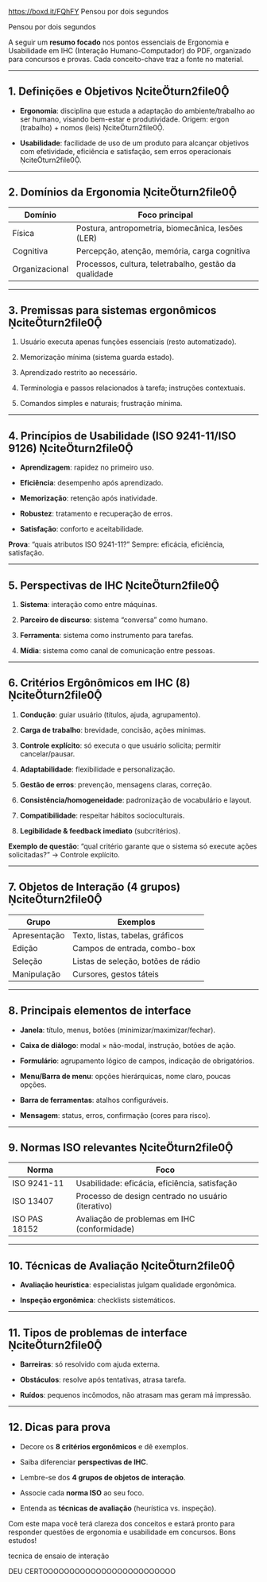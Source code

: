 https://boxd.it/FQhFY
Pensou por dois segundos

Pensou por dois segundos

A seguir um **resumo focado** nos pontos essenciais de Ergonomia e Usabilidade em IHC (Interação Humano-Computador) do PDF, organizado para concursos e provas. Cada conceito-chave traz a fonte no material.

---

## 1. Definições e Objetivos citeturn2file0

- **Ergonomia**: disciplina que estuda a adaptação do ambiente/trabalho ao ser humano, visando bem-estar e produtividade. Origem: ergon (trabalho) + nomos (leis) citeturn2file0.
    
- **Usabilidade**: facilidade de uso de um produto para alcançar objetivos com efetividade, eficiência e satisfação, sem erros operacionais citeturn2file0.
    

---

## 2. Domínios da Ergonomia citeturn2file0

|Domínio|Foco principal|
|---|---|
|Física|Postura, antropometria, biomecânica, lesões (LER)|
|Cognitiva|Percepção, atenção, memória, carga cognitiva|
|Organizacional|Processos, cultura, teletrabalho, gestão da qualidade|

---

## 3. Premissas para sistemas ergonômicos citeturn2file0

1. Usuário executa apenas funções essenciais (resto automatizado).
    
2. Memorização mínima (sistema guarda estado).
    
3. Aprendizado restrito ao necessário.
    
4. Terminologia e passos relacionados à tarefa; instruções contextuais.
    
5. Comandos simples e naturais; frustração mínima.
    

---

## 4. Princípios de Usabilidade (ISO 9241-11/ISO 9126) citeturn2file0

- **Aprendizagem**: rapidez no primeiro uso.
    
- **Eficiência**: desempenho após aprendizado.
    
- **Memorização**: retenção após inatividade.
    
- **Robustez**: tratamento e recuperação de erros.
    
- **Satisfação**: conforto e aceitabilidade.
    

**Prova**: “quais atributos ISO 9241-11?” Sempre: eficácia, eficiência, satisfação.

---

## 5. Perspectivas de IHC citeturn2file0

1. **Sistema**: interação como entre máquinas.
    
2. **Parceiro de discurso**: sistema “conversa” como humano.
    
3. **Ferramenta**: sistema como instrumento para tarefas.
    
4. **Mídia**: sistema como canal de comunicação entre pessoas.
    

---

## 6. Critérios Ergônômicos em IHC (8) citeturn2file0

1. **Condução**: guiar usuário (títulos, ajuda, agrupamento).
    
2. **Carga de trabalho**: brevidade, concisão, ações mínimas.
    
3. **Controle explícito**: só executa o que usuário solicita; permitir cancelar/pausar.
    
4. **Adaptabilidade**: flexibilidade e personalização.
    
5. **Gestão de erros**: prevenção, mensagens claras, correção.
    
6. **Consistência/homogeneidade**: padronização de vocabulário e layout.
    
7. **Compatibilidade**: respeitar hábitos socioculturais.
    
8. **Legibilidade & feedback imediato** (subcritérios).
    

**Exemplo de questão**: “qual critério garante que o sistema só execute ações solicitadas?” → Controle explícito.

---

## 7. Objetos de Interação (4 grupos) citeturn2file0

|Grupo|Exemplos|
|---|---|
|Apresentação|Texto, listas, tabelas, gráficos|
|Edição|Campos de entrada, combo-box|
|Seleção|Listas de seleção, botões de rádio|
|Manipulação|Cursores, gestos táteis|

---

## 8. Principais elementos de interface

- **Janela**: título, menus, botões (minimizar/maximizar/fechar).
    
- **Caixa de diálogo**: modal × não-modal, instrução, botões de ação.
    
- **Formulário**: agrupamento lógico de campos, indicação de obrigatórios.
    
- **Menu/Barra de menu**: opções hierárquicas, nome claro, poucas opções.
    
- **Barra de ferramentas**: atalhos configuráveis.
    
- **Mensagem**: status, erros, confirmação (cores para risco).
    

---

## 9. Normas ISO relevantes citeturn2file0

|Norma|Foco|
|---|---|
|ISO 9241-11|Usabilidade: eficácia, eficiência, satisfação|
|ISO 13407|Processo de design centrado no usuário (iterativo)|
|ISO PAS 18152|Avaliação de problemas em IHC (conformidade)|

---

## 10. Técnicas de Avaliação citeturn2file0

- **Avaliação heurística**: especialistas julgam qualidade ergonômica.
    
- **Inspeção ergonômica**: checklists sistemáticos.
    

---

## 11. Tipos de problemas de interface citeturn2file0

- **Barreiras**: só resolvido com ajuda externa.
    
- **Obstáculos**: resolve após tentativas, atrasa tarefa.
    
- **Ruídos**: pequenos incômodos, não atrasam mas geram má impressão.
    

---

## 12. Dicas para prova

- Decore os **8 critérios ergonômicos** e dê exemplos.
    
- Saiba diferenciar **perspectivas de IHC**.
    
- Lembre-se dos **4 grupos de objetos de interação**.
    
- Associe cada **norma ISO** ao seu foco.
    
- Entenda as **técnicas de avaliação** (heurística vs. inspeção).
    

Com este mapa você terá clareza dos conceitos e estará pronto para responder questões de 
ergonomia e usabilidade em concursos. Bons estudos!


tecnica de ensaio de interação


DEU CERTOOOOOOOOOOOOOOOOOOOOOOOOO
